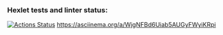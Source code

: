 ### Hexlet tests and linter status:
[![Actions Status](https://github.com/Pinkp0ny/frontend-project-44/workflows/hexlet-check/badge.svg)](https://github.com/Pinkp0ny/frontend-project-44/actions)
https://asciinema.org/a/WjgNFBd6Uiab5AUGyFWyiKRpi
